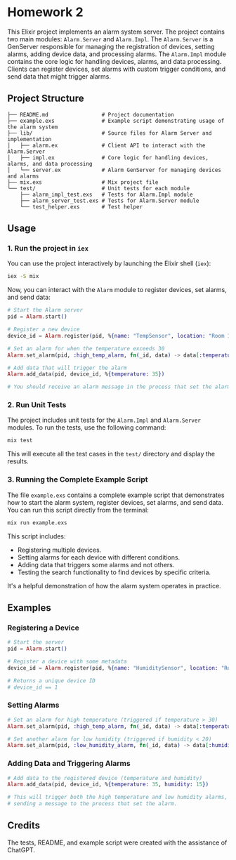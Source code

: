 # Homework 2

This Elixir project implements an alarm system server. The project contains two main modules: `Alarm.Server` and `Alarm.Impl`. The `Alarm.Server` is a GenServer responsible for managing the registration of devices, setting alarms, adding device data, and processing alarms. The `Alarm.Impl` module contains the core logic for handling devices, alarms, and data processing. Clients can register devices, set alarms with custom trigger conditions, and send data that might trigger alarms.

## Project Structure

```
├── README.md                 # Project documentation
├── example.exs               # Example script demonstrating usage of the alarm system
├── lib/                      # Source files for Alarm Server and implementation
│   ├── alarm.ex              # Client API to interact with the Alarm.Server
│   ├── impl.ex               # Core logic for handling devices, alarms, and data processing
│   └── server.ex             # Alarm GenServer for managing devices and alarms
├── mix.exs                   # Mix project file
└── test/                     # Unit tests for each module
    ├── alarm_impl_test.exs   # Tests for Alarm.Impl module
    ├── alarm_server_test.exs # Tests for Alarm.Server module
    └── test_helper.exs       # Test helper
```

## Usage

### 1. Run the project in `iex`

You can use the project interactively by launching the Elixir shell (`iex`):

```bash
iex -S mix
```

Now, you can interact with the `Alarm` module to register devices, set alarms, and send data:

```elixir
# Start the Alarm server
pid = Alarm.start()

# Register a new device
device_id = Alarm.register(pid, %{name: "TempSensor", location: "Room 1"})

# Set an alarm for when the temperature exceeds 30
Alarm.set_alarm(pid, :high_temp_alarm, fn(_id, data) -> data[:temperature] > 30 end)

# Add data that will trigger the alarm
Alarm.add_data(pid, device_id, %{temperature: 35})

# You should receive an alarm message in the process that set the alarm
```

### 2. Run Unit Tests

The project includes unit tests for the `Alarm.Impl` and `Alarm.Server` modules. To run the tests, use the following command:

```bash
mix test
```

This will execute all the test cases in the `test/` directory and display the results.

### 3. Running the Complete Example Script

The file `example.exs` contains a complete example script that demonstrates how to start the alarm system, register devices, set alarms, and send data. You can run this script directly from the terminal:

```bash
mix run example.exs
```

This script includes:

- Registering multiple devices.
- Setting alarms for each device with different conditions.
- Adding data that triggers some alarms and not others.
- Testing the search functionality to find devices by specific criteria.

It's a helpful demonstration of how the alarm system operates in practice.

## Examples

### Registering a Device

```elixir
# Start the server
pid = Alarm.start()

# Register a device with some metadata
device_id = Alarm.register(pid, %{name: "HumiditySensor", location: "Room 2"})

# Returns a unique device ID
# device_id == 1
```

### Setting Alarms

```elixir
# Set an alarm for high temperature (triggered if temperature > 30)
Alarm.set_alarm(pid, :high_temp_alarm, fn(_id, data) -> data[:temperature] > 30 end)

# Set another alarm for low humidity (triggered if humidity < 20)
Alarm.set_alarm(pid, :low_humidity_alarm, fn(_id, data) -> data[:humidity] < 20 end)
```

### Adding Data and Triggering Alarms

```elixir
# Add data to the registered device (temperature and humidity)
Alarm.add_data(pid, device_id, %{temperature: 35, humidity: 15})

# This will trigger both the high temperature and low humidity alarms,
# sending a message to the process that set the alarm.
```

## Credits

The tests, README, and example script were created with the assistance of ChatGPT.
